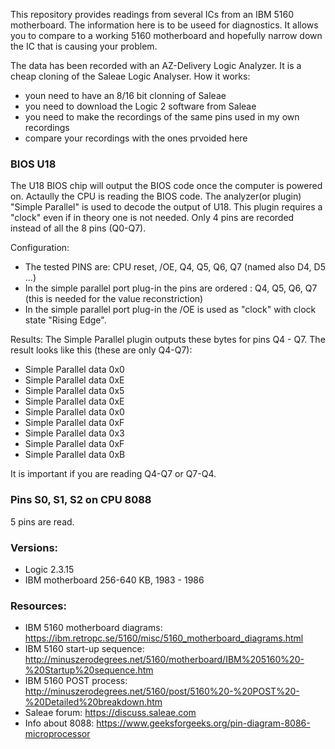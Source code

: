 This repository provides readings from several ICs from an IBM 5160 motherboard. The information here is to be useed for diagnostics. It allows you to compare to a working 5160 motherboard and hopefully narrow down the IC that is causing your problem.

The data has been recorded with an AZ-Delivery Logic Analyzer. It is a cheap cloning of the Saleae Logic Analyser. How it works:

- youn need to have an 8/16 bit clonning of Saleae
- you need to download the Logic 2 software from Saleae
- you need to make the recordings of the same pins used in my own recordings
- compare your recordings with the ones prvoided here 


### BIOS U18

The U18 BIOS chip will output the BIOS code once the computer is powered on. Actaully the CPU is reading the BIOS code. The analyzer(or plugin) "Simple Parallel" is used to decode the output of U18. This plugin requires a "clock" even if in theory one is not needed. Only 4 pins are recorded instead of all the 8 pins (Q0-Q7).

Configuration:
- The tested PINS are: CPU reset, /OE, Q4, Q5, Q6, Q7 (named also D4, D5 ...)
- In the simple parallel port plug-in the pins are ordered : Q4, Q5, Q6, Q7 (this is needed for the value reconstriction)
- In the simple parallel port plug-in the /OE is used as "clock" with clock state "Rising Edge".

Results:
The Simple Parallel plugin outputs these bytes for pins Q4 - Q7. The result looks like this (these are only Q4-Q7):

- Simple Parallel	data 0x0
- Simple Parallel	data 0xE
- Simple Parallel	data 0x5
- Simple Parallel	data 0xE
- Simple Parallel	data 0x0
- Simple Parallel	data 0xF
- Simple Parallel	data 0x3
- Simple Parallel	data 0xF
- Simple Parallel	data 0xB

It is important if you are reading Q4-Q7 or Q7-Q4. 

### Pins S0, S1, S2 on CPU 8088 
5 pins are read.

### Versions:
- Logic 2.3.15
- IBM motherboard 256-640 KB, 1983 - 1986

### Resources:
- IBM 5160 motherboard diagrams: https://ibm.retropc.se/5160/misc/5160_motherboard_diagrams.html
- IBM 5160 start-up sequence: http://minuszerodegrees.net/5160/motherboard/IBM%205160%20-%20Startup%20sequence.htm
- IBM 5160 POST process: http://minuszerodegrees.net/5160/post/5160%20-%20POST%20-%20Detailed%20breakdown.htm
- Saleae forum: https://discuss.saleae.com
- Info about 8088: https://www.geeksforgeeks.org/pin-diagram-8086-microprocessor
